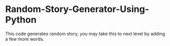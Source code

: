 # Random-Story-Generator-Using-Python
This code generates random story, you may take this to next level by adding a few more words.
